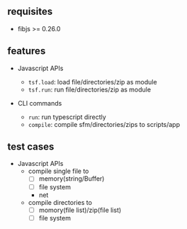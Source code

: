 ## requisites

- fibjs >= 0.26.0

## features

- Javascript APIs
    - `tsf.load`: load file/directories/zip as module
    - `tsf.run`: run file/directories/zip as module

- CLI commands
    - `run`: run typescript directly
    - `compile`: compile sfm/directories/zips to scripts/app

## test cases

- Javascript APIs
    - compile single file to
        - [ ] memory(string/Buffer)
        - [ ] file system
        - net
    - compile directories to
        - [ ] momory(file list)/zip(file list)
        - [ ] file system
